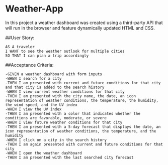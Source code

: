 # Weather-App

In this project a weather dashboard was created using a third-party API that will run in the browser and feature dynamically updated HTML and CSS.

##User Story:
```
AS A traveler
I WANT to see the weather outlook for multiple cities
SO THAT I can plan a trip accordingly

```

##Acceptance Criteria:
```
-GIVEN a weather dashboard with form inputs
-WHEN I search for a city
-THEN I am presented with current and future conditions for that city and that city is added to the search history
-WHEN I view current weather conditions for that city
-THEN I am presented with the city name, the date, an icon representation of weather conditions, the temperature, the humidity, the wind speed, and the UV index
-WHEN I view the UV index
-THEN I am presented with a color that indicates whether the conditions are favorable, moderate, or severe
-WHEN I view future weather conditions for that city
-THEN I am presented with a 5-day forecast that displays the date, an icon representation of weather conditions, the temperature, and the humidity
-WHEN I click on a city in the search history
-THEN I am again presented with current and future conditions for that city
-WHEN I open the weather dashboard
-THEN I am presented with the last searched city forecast

```
